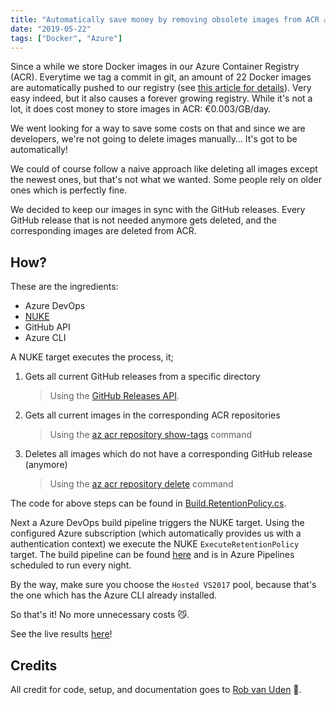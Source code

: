 ```yaml
---
title: "Automatically save money by removing obsolete images from ACR 💰"
date: "2019-05-22"
tags: ["Docker", "Azure"]
---
```

 
Since a while we store Docker images in our Azure Container Registry (ACR). Everytime we tag a commit in git, an amount of 22 Docker images are automatically pushed to our registry (see [this article for details](../build_using_azuredevops)). Very easy indeed, but it also causes a forever growing registry. 
While it's not a lot, it does cost money to store images in ACR: €0.003/GB/day.
<!--more-->
We went looking for a way to save some costs on that and since we are developers, we're not going to delete images manually… It's got to be automatically!
 
We could of course follow a naive approach like deleting all images except the newest ones, but that's not what we wanted. Some people rely on older ones which is perfectly fine. 
 
We decided to keep our images in sync with the GitHub releases. Every GitHub release that is not needed anymore gets deleted, and the corresponding images are deleted from ACR.
 
## How?
These are the ingredients:

- Azure DevOps
- [NUKE](http://www.nuke.build)
- GitHub API
- Azure CLI
 
A NUKE target executes the process, it;

1.	Gets all current GitHub releases from a specific directory
    
    > Using the [GitHub Releases API](https://developer.github.com/v3/repos/releases/#list-releases-for-a-repository).

1.	Gets all current images in the corresponding ACR repositories

    > Using the [az acr repository show-tags](https://docs.microsoft.com/en-us/cli/azure/acr/repository?view=azure-cli-latest#az-acr-repository-show-tags) command

1.	Deletes all images which do not have a corresponding GitHub release (anymore)

    > Using the [az acr repository delete](https://docs.microsoft.com/en-us/cli/azure/acr/repository?view=azure-cli-latest#az-acr-repository-delete) command

The code for above steps can be found in [Build.RetentionPolicy.cs](https://github.com/avivasolutionsnl/sitecore-docker/blob/master/build/Build.RetentionPolicy.cs).

Next a Azure DevOps build pipeline triggers the NUKE target. Using the configured Azure subscription (which automatically provides us with a authentication context) we execute the NUKE `ExecuteRetentionPolicy` target.
The build pipeline can be found [here](https://github.com/avivasolutionsnl/sitecore-docker/blob/master/execute-retention-policy.yml) and is in Azure Pipelines scheduled to run every night.
 
By the way, make sure you choose the `Hosted VS2017` pool, because that's the one which has the Azure CLI already installed.
 
So that's it! No more unnecessary costs 😼.

See the live results [here](https://dev.azure.com/avivasolutions-public/sitecore-docker/_build?definitionId=3)!

## Credits
All credit for code, setup, and documentation goes to [Rob van Uden](https://www.linkedin.com/in/robvanu/) 👏.
